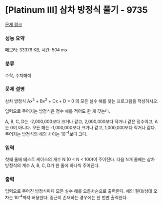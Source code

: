 # [Platinum III] 삼차 방정식 풀기 - 9735 

[문제 링크](https://www.acmicpc.net/problem/9735) 

### 성능 요약

메모리: 33376 KB, 시간: 504 ms

### 분류

수학, 수치해석

### 문제 설명

<p>삼차 방정식 Ax<sup>3</sup> + Bx<sup>2</sup> + Cx + D = 0 의 모든 실수 해를 찾는 프로그램을 작성하시오.</p>

<p>입력으로 주어지는 방정식은 정수 해를 적어도 한 개 갖는다.</p>

<p>A, B, C, D는 -2,000,000보다 크거나 같고, 2,000,000보다 작거나 같은 정수이고, A는 0이 아니다. 모든 해는 -1,000,000보다 크거나 같고, 1,000,000보다 작거나 같다. 주어지는 방정식의 해의 차이는 10<sup>-4</sup>보다 크다.</p>

### 입력 

 <p>첫째 줄에 테스트 케이스의 개수 N (0 < N < 100)이 주어진다. 다음 N개 줄에는 삼차 방정식의 계수 A, B, C, D가 한 줄에 하나씩 주어진다.</p>

### 출력 

 <p>입력으로 주어진 방정식마다 모든 실수 해를 오름차순으로 출력한다. 해의 절대/상대 오차는 10<sup>-4</sup>까지 허용한다. 중근이 존재하는 경우에는 한 번만 출력한다.</p>

